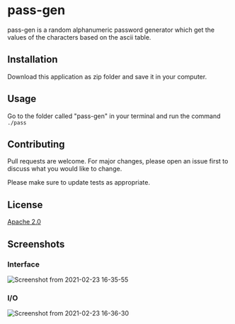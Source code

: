 # pass-gen

pass-gen is a random alphanumeric password generator which get the values of the characters based on the ascii table.

## Installation

Download this application as zip folder and save it in your computer.


## Usage

Go to the folder called "pass-gen" in your terminal and run the command ```./pass```


## Contributing
Pull requests are welcome. For major changes, please open an issue first to discuss what you would like to change.

Please make sure to update tests as appropriate.

## License
[Apache 2.0](https://choosealicense.com/licenses/apache-2.0/)

## Screenshots

### Interface
![Screenshot from 2021-02-23 16-35-55](https://user-images.githubusercontent.com/36938805/108925496-eee19600-75f9-11eb-8513-55b3aaa97f0f.png)
### I/O
![Screenshot from 2021-02-23 16-36-30](https://user-images.githubusercontent.com/36938805/108925494-ee48ff80-75f9-11eb-8fe4-4b36b12f476d.png)

